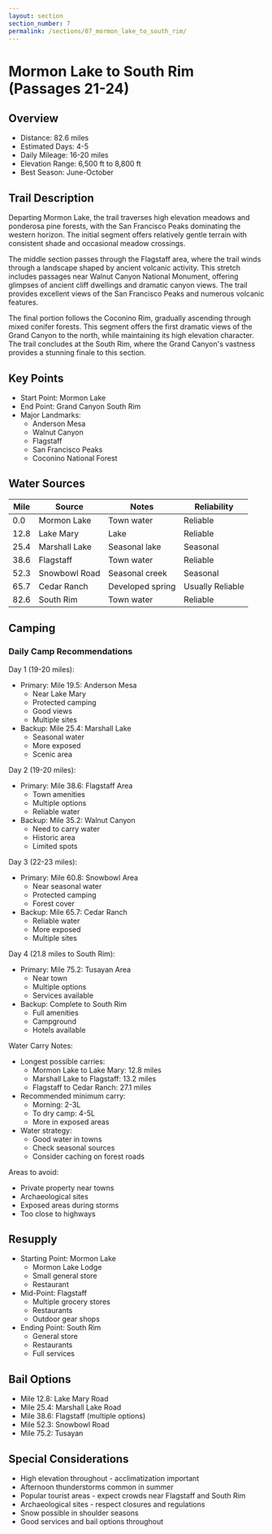 ```yaml
---
layout: section
section_number: 7
permalink: /sections/07_mormon_lake_to_south_rim/
---
```


# Mormon Lake to South Rim (Passages 21-24)

## Overview
- Distance: 82.6 miles
- Estimated Days: 4-5
- Daily Mileage: 16-20 miles
- Elevation Range: 6,500 ft to 8,800 ft
- Best Season: June-October

## Trail Description
Departing Mormon Lake, the trail traverses high elevation meadows and ponderosa pine forests, with the San Francisco Peaks dominating the western horizon. The initial segment offers relatively gentle terrain with consistent shade and occasional meadow crossings.

The middle section passes through the Flagstaff area, where the trail winds through a landscape shaped by ancient volcanic activity. This stretch includes passages near Walnut Canyon National Monument, offering glimpses of ancient cliff dwellings and dramatic canyon views. The trail provides excellent views of the San Francisco Peaks and numerous volcanic features.

The final portion follows the Coconino Rim, gradually ascending through mixed conifer forests. This segment offers the first dramatic views of the Grand Canyon to the north, while maintaining its high elevation character. The trail concludes at the South Rim, where the Grand Canyon's vastness provides a stunning finale to this section.

## Key Points
- Start Point: Mormon Lake
- End Point: Grand Canyon South Rim
- Major Landmarks:
  - Anderson Mesa
  - Walnut Canyon
  - Flagstaff
  - San Francisco Peaks
  - Coconino National Forest

## Water Sources

| Mile | Source | Notes | Reliability |
|------|---------|-------|-------------|
| 0.0 | Mormon Lake | Town water | Reliable |
| 12.8 | Lake Mary | Lake | Reliable |
| 25.4 | Marshall Lake | Seasonal lake | Seasonal |
| 38.6 | Flagstaff | Town water | Reliable |
| 52.3 | Snowbowl Road | Seasonal creek | Seasonal |
| 65.7 | Cedar Ranch | Developed spring | Usually Reliable |
| 82.6 | South Rim | Town water | Reliable |

## Camping
### Daily Camp Recommendations
Day 1 (19-20 miles):
- Primary: Mile 19.5: Anderson Mesa
  - Near Lake Mary
  - Protected camping
  - Good views
  - Multiple sites
- Backup: Mile 25.4: Marshall Lake
  - Seasonal water
  - More exposed
  - Scenic area

Day 2 (19-20 miles):
- Primary: Mile 38.6: Flagstaff Area
  - Town amenities
  - Multiple options
  - Reliable water
- Backup: Mile 35.2: Walnut Canyon
  - Need to carry water
  - Historic area
  - Limited spots

Day 3 (22-23 miles):
- Primary: Mile 60.8: Snowbowl Area
  - Near seasonal water
  - Protected camping
  - Forest cover
- Backup: Mile 65.7: Cedar Ranch
  - Reliable water
  - More exposed
  - Multiple sites

Day 4 (21.8 miles to South Rim):
- Primary: Mile 75.2: Tusayan Area
  - Near town
  - Multiple options
  - Services available
- Backup: Complete to South Rim
  - Full amenities
  - Campground
  - Hotels available

Water Carry Notes:
- Longest possible carries:
  - Mormon Lake to Lake Mary: 12.8 miles
  - Marshall Lake to Flagstaff: 13.2 miles
  - Flagstaff to Cedar Ranch: 27.1 miles
- Recommended minimum carry:
  - Morning: 2-3L
  - To dry camp: 4-5L
  - More in exposed areas
- Water strategy:
  - Good water in towns
  - Check seasonal sources
  - Consider caching on forest roads

Areas to avoid:
- Private property near towns
- Archaeological sites
- Exposed areas during storms
- Too close to highways

## Resupply
- Starting Point: Mormon Lake
  - Mormon Lake Lodge
  - Small general store
  - Restaurant
- Mid-Point: Flagstaff
  - Multiple grocery stores
  - Restaurants
  - Outdoor gear shops
- Ending Point: South Rim
  - General store
  - Restaurants
  - Full services

## Bail Options
- Mile 12.8: Lake Mary Road
- Mile 25.4: Marshall Lake Road
- Mile 38.6: Flagstaff (multiple options)
- Mile 52.3: Snowbowl Road
- Mile 75.2: Tusayan

## Special Considerations
- High elevation throughout - acclimatization important
- Afternoon thunderstorms common in summer
- Popular tourist areas - expect crowds near Flagstaff and South Rim
- Archaeological sites - respect closures and regulations
- Snow possible in shoulder seasons
- Good services and bail options throughout
